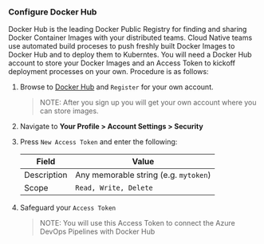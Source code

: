### Configure Docker Hub

Docker Hub is the leading Docker Public Registry for finding and sharing Docker Container Images with your distributed teams. Cloud Native teams use automated build proceses to push freshly built Docker Images to Docker Hub and to deploy them to Kuberntes. You will need a Docker Hub account to store your Docker Images and an Access Token to kickoff deployment processes on your own. Procedure is as follows:

1. Browse to [Docker Hub]({{site.data.urls.docker_hub}}) and `Register` for your own account.

    > NOTE: After you sign up you will get your own account where you
    can store images.

1. Navigate to **Your Profile > Account Settings > Security**

1. Press `New Access Token` and enter the following:

    | Field | Value |
    |-------|-------|
    | Description  | Any memorable string (e.g. `mytoken`) |
    | Scope | `Read, Write, Delete` |

1. Safeguard your `Access Token`

    > NOTE: You will use this Access Token to connect the Azure DevOps Pipelines with Docker Hub